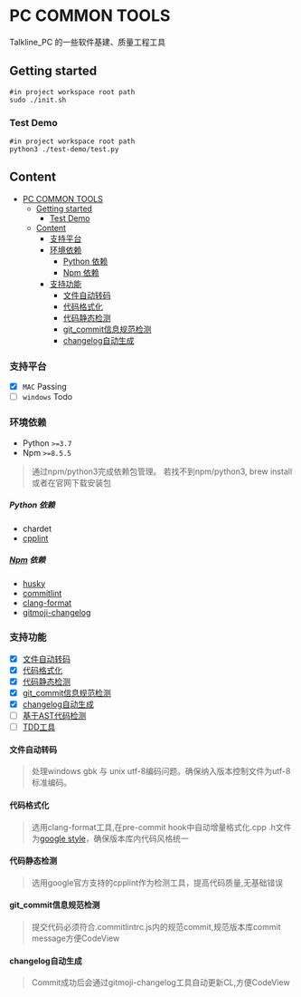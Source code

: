 # PC COMMON TOOLS

Talkline_PC 的一些软件基建、质量工程工具

## Getting started

```
#in project workspace root path
sudo ./init.sh
```
### Test Demo
```
#in project workspace root path
python3 ./test-demo/test.py
```

## Content

- [PC COMMON TOOLS](#pc-common-tools)
  - [Getting started](#getting-started)
    - [Test Demo](#test-demo)
  - [Content](#content)
    - [支持平台](#支持平台)
    - [环境依赖](#环境依赖)
        - [Python  依赖](#python--依赖)
        - [Npm 依赖](#npm-依赖)
    - [支持功能](#支持功能)
      - [文件自动转码](#文件自动转码)
      - [代码格式化](#代码格式化)
      - [代码静态检测](#代码静态检测)
      - [git\_commit信息规范检测](#git_commit信息规范检测)
      - [changelog自动生成](#changelog自动生成)

### 支持平台

- [x] `MAC` Passing
- [ ] `windows` Todo

### 环境依赖

- Python `>=3.7`
- Npm `>=8.5.5`

>通过npm/python3完成依赖包管理。
若找不到npm/python3, brew install 或者在官网下载安装包
>

##### Python  依赖

- chardet
- [cpplint](https://github.com/cpplint/cpplint)
  
##### [Npm](https://www.npmjs.com/) 依赖

- [husky](https://github.com/typicode/husky)
- [commitlint](https://github.com/conventional-changelog/commitlint)
- [clang-format](https://clang.llvm.org/docs/ClangFormat.html)
- [gitmoji-changelog](https://github.com/frinyvonnick/gitmoji-changelog)

### 支持功能

- [x] [文件自动转码](#文件自动转码)
- [x] [代码格式化](#代码格式化)
- [x] [代码静态检测](#代码静态检测)
- [x] [git_commit信息规范检测](#git_commit信息规范检测)
- [x] [changelog自动生成](#changelog自动生成)
- [ ] [基于AST代码检测](#基于AST代码检测)
- [ ] [TDD工具](#TDD工具)

#### 文件自动转码
> 处理windows gbk 与 unix utf-8编码问题。确保纳入版本控制文件为utf-8标准编码。
#### 代码格式化
> 选用clang-format工具,在pre-commit hook中自动增量格式化.cpp .h文件为[google style](https://google.github.io/styleguide/cppguide.html)，确保版本库内代码风格统一
#### 代码静态检测
> 选用google官方支持的cpplint作为检测工具，提高代码质量,无基础错误
#### git_commit信息规范检测
> 提交代码必须符合.commitlintrc.js内的规范commit,规范版本库commit message方便CodeView
#### changelog自动生成 
> Commit成功后会通过gitmoji-changelog工具自动更新CL,方便CodeView
